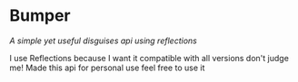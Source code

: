 # Bumper
_A simple yet useful disguises api using reflections_

I use Reflections because I want it compatible with all versions don't judge me! Made this api for personal use feel free to use it
